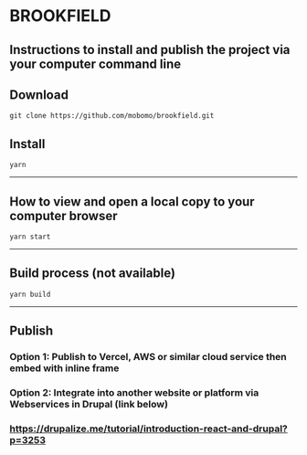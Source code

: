 # BROOKFIELD

## Instructions to install and publish the project via your computer command line


## Download

``` 
git clone https://github.com/mobomo/brookfield.git
```


## Install
```
yarn

```

---
## How to view and open a local copy to your computer browser
```
yarn start

```

---
## Build process (not available)
```
yarn build

```

---

## Publish 

### Option 1: Publish to Vercel, AWS or similar cloud service then embed with inline frame

### Option 2: Integrate into another website or platform via Webservices in Drupal (link below)

### https://drupalize.me/tutorial/introduction-react-and-drupal?p=3253
